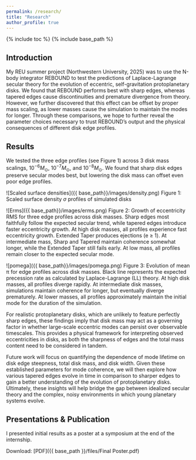 ```yaml
---
permalink: /research/
title: "Research"
author_profile: true
---
```


{% include toc %}
{% include base_path %}

## Introduction

My REU summer project (Northwestern University, 2025) was to use the N-body integrator REBOUND to test the predictions of Laplace-Lagrange secular theory for the evolution of eccentric, self-gravitation protoplanetary disks. We found that REBOUND performs best with sharp edges, whereas tapered edges cause discontinuities and premature divergence from theory. However, we further discovered that this effect can be offset by proper mass scaling, as lower masses cause the simulation to maintain the modes for longer. Through these comparisons, we hope to further reveal the parameter choices necessary to trust REBOUND’s output and the physical consequences of different disk edge profiles. 

## Results

We tested the three edge profiles (see Figure 1) across 3 disk mass scalings, $10^{-6} M_\odot$, $10^{-7} M_\odot$, and $10^{-8} M_\odot$. We found that sharp disk edges preserve secular modes best, but lowering the disk mass can offset even poor edge profiles.

![Scaled surface densities]({{ base_path}}/images/density.png)
Figure 1: Scaled surface density $\sigma$ profiles of simulated disks

![Erms]({{ base_path}}/images/erms.png)
Figure 2: Growth of eccentricity RMS for three edge profiles across disk masses. Sharp edges most faithfully follow the expected secular trend, while tapered edges introduce faster eccentricity growth. At high disk masses, all profiles experience fast eccentricity growth. Extended Taper produces ejections (e ≥ 1). At intermediate mass, Sharp and Tapered maintain coherence somewhat longer, while the Extended Taper still fails early. At low mass, all profiles remain closer to the expected secular mode.

![pomega]({{ base_path}}/images/pomega.png)
Figure 3: Evolution of mean π for edge profiles across disk masses. Black line represents the expected precession rate as calculated by Laplace-Lagrange (LL) theory. At high disk masses, all profiles diverge rapidly. At intermediate disk masses, simulations maintain coherence for longer, but eventually diverge prematurely. At lower masses, all profiles approximately maintain the initial mode for the duration of the simulation.

For realistic protoplanetary disks, which are unlikely to feature perfectly sharp edges, these findings imply that disk mass may act as a governing factor in whether large-scale eccentric modes can persist over observable timescales. This provides a physical framework for interpreting observed eccentricities in disks, as both the sharpness of edges and the total mass content need to be considered in tandem.

Future work will focus on quantifying the dependence of mode lifetime on disk edge steepness, total disk mass, and disk width. Given these established parameters for mode coherence, we will then explore how various tapered edges evolve in time in comparison to sharper edges to gain a better understanding of the evolution of protoplanetary disks. Ultimately, these insights will help bridge the gap between idealized secular theory and the complex, noisy environments in which young planetary systems evolve. 


## Presentations & Publication

I presented initial results as a poster at a symposium at the end of the internship. 


Download: [PDF]({{ base_path }}/files/Final Poster.pdf)
